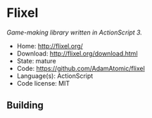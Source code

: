 # Flixel

_Game-making library written in ActionScript 3._

- Home: http://flixel.org/
- Download: http://flixel.org/download.html
- State: mature
- Code: https://github.com/AdamAtomic/flixel
- Language(s): ActionScript
- Code license: MIT

## Building

